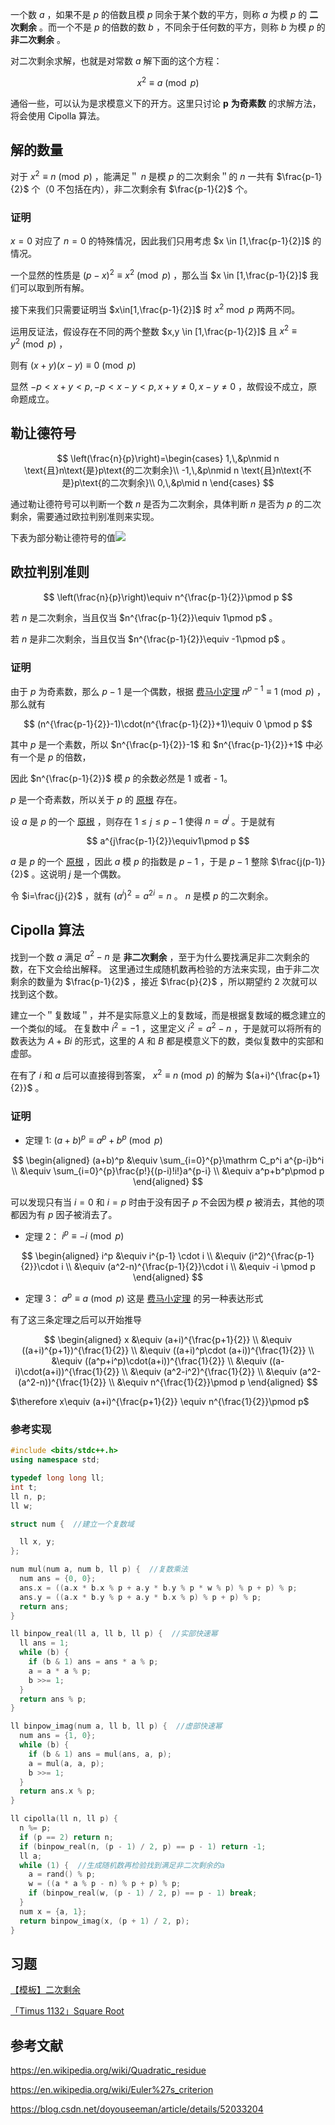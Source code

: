 一个数 $a$ ，如果不是 $p$ 的倍数且模 $p$ 同余于某个数的平方，则称 $a$ 为模 $p$ 的 **二次剩余** 。而一个不是 $p$ 的倍数的数 $b$ ，不同余于任何数的平方，则称 $b$ 为模 $p$ 的 **非二次剩余** 。

对二次剩余求解，也就是对常数 $a$ 解下面的这个方程：

$$
x^2 \equiv a \pmod p
$$

通俗一些，可以认为是求模意义下的开方。这里只讨论 $\boldsymbol{p}$  **为奇素数** 的求解方法，将会使用 Cipolla 算法。

## 解的数量

对于 $x^2 \equiv n \pmod p$ ，能满足＂ $n$ 是模 $p$ 的二次剩余＂的 $n$ 一共有 $\frac{p-1}{2}$ 个（0 不包括在内），非二次剩余有 $\frac{p-1}{2}$ 个。

### 证明

 $x=0$ 对应了 $n=0$ 的特殊情况，因此我们只用考虑 $x \in [1,\frac{p-1}{2}]$ 的情况。

一个显然的性质是 $(p-x)^2 \equiv x^2 \pmod p$ ，那么当 $x \in [1,\frac{p-1}{2}]$ 我们可以取到所有解。

接下来我们只需要证明当 $x\in[1,\frac{p-1}{2}]$ 时 $x^2 \bmod p$ 两两不同。

运用反证法，假设存在不同的两个整数 $x,y \in [1,\frac{p-1}{2}]$ 且 $x^2 \equiv y^2 \pmod p$ ，

则有 $(x+y)(x-y) \equiv 0 \pmod p$ 

显然 $-p<x+y<p,-p<x-y<p,x+y \neq 0,x-y \neq 0$ ，故假设不成立，原命题成立。

## 勒让德符号

$$
\left(\frac{n}{p}\right)=\begin{cases}
1,\,&p\nmid n \text{且}n\text{是}p\text{的二次剩余}\\
-1,\,&p\nmid n \text{且}n\text{不是}p\text{的二次剩余}\\
0,\,&p\mid n
\end{cases}
$$

通过勒让德符号可以判断一个数 $n$ 是否为二次剩余，具体判断 $n$ 是否为 $p$ 的二次剩余，需要通过欧拉判别准则来实现。

下表为部分勒让德符号的值![](./images/quad_residue.png)

## 欧拉判别准则

$$
\left(\frac{n}{p}\right)\equiv n^{\frac{p-1}{2}}\pmod p
$$

若 $n$ 是二次剩余，当且仅当 $n^{\frac{p-1}{2}}\equiv 1\pmod p$ 。

若 $n$ 是非二次剩余，当且仅当 $n^{\frac{p-1}{2}}\equiv -1\pmod p$ 。

### 证明

由于 $p$ 为奇素数，那么 $p-1$ 是一个偶数，根据 [费马小定理](./fermat.md)  $n^{p - 1} \equiv 1 \pmod{p}$ ，那么就有

$$
(n^{\frac{p-1}{2}}-1)\cdot(n^{\frac{p-1}{2}}+1)\equiv 0 \pmod p
$$

其中 $p$ 是一个素数，所以 $n^{\frac{p-1}{2}}-1$ 和 $n^{\frac{p-1}{2}}+1$ 中必有一个是 $p$ 的倍数，

因此 $n^{\frac{p-1}{2}}$ 模 $p$ 的余数必然是 1 或者 - 1。

 $p$ 是一个奇素数，所以关于 $p$ 的 [原根](./primitive-root.md) 存在。

设 $a$ 是 $p$ 的一个 [原根](./primitive-root.md) ，则存在 $1 \leqslant j \leqslant p-1$ 使得 $n=a^j$ 。于是就有

$$
a^{j\frac{p-1}{2}}\equiv1\pmod p
$$

 $a$ 是 $p$ 的一个 [原根](./primitive-root.md) ，因此 $a$ 模 $p$ 的指数是 $p-1$ ，于是 $p-1$ 整除 $\frac{j(p-1)}{2}$ 。这说明 $j$ 是一个偶数。

令 $i=\frac{j}{2}$ ，就有 $(a^i)^2=a^{2i}=n$ 。 $n$ 是模 $p$ 的二次剩余。

## Cipolla 算法

找到一个数 $a$ 满足 $a^2-n$ 是 **非二次剩余** ，至于为什么要找满足非二次剩余的数，在下文会给出解释。
这里通过生成随机数再检验的方法来实现，由于非二次剩余的数量为 $\frac{p-1}{2}$ ，接近 $\frac{p}{2}$ ，所以期望约 2 次就可以找到这个数。

建立一个＂复数域＂，并不是实际意义上的复数域，而是根据复数域的概念建立的一个类似的域。
在复数中 $i^2=-1$ ，这里定义 $i^2=a^2-n$ ，于是就可以将所有的数表达为 $A+Bi$ 的形式，这里的 $A$ 和 $B$ 都是模意义下的数，类似复数中的实部和虚部。

在有了 $i$ 和 $a$ 后可以直接得到答案， $x^2\equiv n\pmod p$ 的解为 $(a+i)^{\frac{p+1}{2}}$ 。

### 证明

- 定理 1: $(a+b)^p\equiv a^p+b^p\pmod p$ 

$$
\begin{aligned}
(a+b)^p &\equiv \sum_{i=0}^{p}\mathrm C_p^i a^{p-i}b^i \\
&\equiv \sum_{i=0}^{p}\frac{p!}{(p-i)!i!}a^{p-i} \\
&\equiv a^p+b^p\pmod p
\end{aligned}
$$

可以发现只有当 $i=0$ 和 $i=p$ 时由于没有因子 $p$ 不会因为模 $p$ 被消去，其他的项都因为有 $p$ 因子被消去了。

- 定理 2： $i^p\equiv -i\pmod p$ 

$$
\begin{aligned}
i^p &\equiv i^{p-1} \cdot i \\
&\equiv (i^2)^{\frac{p-1}{2}}\cdot i \\
&\equiv (a^2-n)^{\frac{p-1}{2}}\cdot i \\
&\equiv -i \pmod p
\end{aligned}
$$

- 定理 3： $a^p\equiv a \pmod p$ 这是 [费马小定理](./fermat.md) 的另一种表达形式

有了这三条定理之后可以开始推导

$$
\begin{aligned}
x &\equiv (a+i)^{\frac{p+1}{2}} \\
&\equiv ((a+i)^{p+1})^{\frac{1}{2}} \\
&\equiv ((a+i)^p\cdot (a+i))^{\frac{1}{2}} \\
&\equiv ((a^p+i^p)\cdot(a+i))^{\frac{1}{2}} \\
&\equiv ((a-i)\cdot(a+i))^{\frac{1}{2}} \\
&\equiv (a^2-i^2)^{\frac{1}{2}} \\
&\equiv (a^2-(a^2-n))^{\frac{1}{2}} \\
&\equiv n^{\frac{1}{2}}\pmod p
\end{aligned}
$$

 $\therefore x\equiv (a+i)^{\frac{p+1}{2}} \equiv n^{\frac{1}{2}}\pmod p$ 

### 参考实现

```c++
#include <bits/stdc++.h>
using namespace std;

typedef long long ll;
int t;
ll n, p;
ll w;

struct num {  //建立一个复数域

  ll x, y;
};

num mul(num a, num b, ll p) {  //复数乘法
  num ans = {0, 0};
  ans.x = ((a.x * b.x % p + a.y * b.y % p * w % p) % p + p) % p;
  ans.y = ((a.x * b.y % p + a.y * b.x % p) % p + p) % p;
  return ans;
}

ll binpow_real(ll a, ll b, ll p) {  //实部快速幂
  ll ans = 1;
  while (b) {
    if (b & 1) ans = ans * a % p;
    a = a * a % p;
    b >>= 1;
  }
  return ans % p;
}

ll binpow_imag(num a, ll b, ll p) {  //虚部快速幂
  num ans = {1, 0};
  while (b) {
    if (b & 1) ans = mul(ans, a, p);
    a = mul(a, a, p);
    b >>= 1;
  }
  return ans.x % p;
}

ll cipolla(ll n, ll p) {
  n %= p;
  if (p == 2) return n;
  if (binpow_real(n, (p - 1) / 2, p) == p - 1) return -1;
  ll a;
  while (1) {  //生成随机数再检验找到满足非二次剩余的a
    a = rand() % p;
    w = ((a * a % p - n) % p + p) % p;
    if (binpow_real(w, (p - 1) / 2, p) == p - 1) break;
  }
  num x = {a, 1};
  return binpow_imag(x, (p + 1) / 2, p);
}
```

## 习题

 [【模板】二次剩余](https://www.luogu.com.cn/problem/P5491) 

 [「Timus 1132」Square Root](https://acm.timus.ru/problem.aspx?space=1&num=1132) 

## 参考文献

 <https://en.wikipedia.org/wiki/Quadratic_residue> 

 <https://en.wikipedia.org/wiki/Euler%27s_criterion> 

 <https://blog.csdn.net/doyouseeman/article/details/52033204> 

